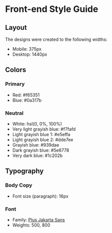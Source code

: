 # Front-end Style Guide

## Layout

The designs were created to the following widths:

- Mobile: 375px
- Desktop: 1440px

## Colors

### Primary

- Red: 	#f65351
- Blue: 	#0a317b

### Neutral

- White: hsl(0, 0%, 100%)
- Very light grayish blue: #f7fafd
- Light grayish blue 1: 	#e5effa
- Light grayish blue 2: #dde7ee
- Grayish blue: 	#939dae
- Dark grayish blue: 	#5e6778
- Very dark blue: 	#1c202b

## Typography

### Body Copy

- Font size (paragraph): 16px

### Font

- Family: [Plus Jakarta Sans](https://fonts.google.com/specimen/Plus+Jakarta+Sans)
- Weights: 500, 800
